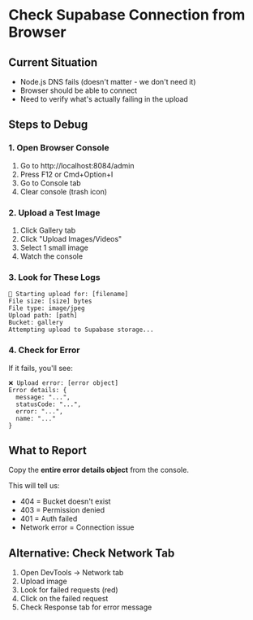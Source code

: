 # Check Supabase Connection from Browser

## Current Situation
- Node.js DNS fails (doesn't matter - we don't need it)
- Browser should be able to connect
- Need to verify what's actually failing in the upload

## Steps to Debug

### 1. Open Browser Console
1. Go to http://localhost:8084/admin
2. Press F12 or Cmd+Option+I
3. Go to Console tab
4. Clear console (trash icon)

### 2. Upload a Test Image
1. Click Gallery tab
2. Click "Upload Images/Videos"
3. Select 1 small image
4. Watch the console

### 3. Look for These Logs
```
🔵 Starting upload for: [filename]
File size: [size] bytes
File type: image/jpeg
Upload path: [path]
Bucket: gallery
Attempting upload to Supabase storage...
```

### 4. Check for Error
If it fails, you'll see:
```
❌ Upload error: [error object]
Error details: {
  message: "...",
  statusCode: "...",
  error: "...",
  name: "..."
}
```

## What to Report
Copy the **entire error details object** from the console.

This will tell us:
- 404 = Bucket doesn't exist
- 403 = Permission denied
- 401 = Auth failed
- Network error = Connection issue

## Alternative: Check Network Tab
1. Open DevTools → Network tab
2. Upload image
3. Look for failed requests (red)
4. Click on the failed request
5. Check Response tab for error message
